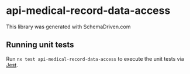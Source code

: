 
# api-medical-record-data-access

This library was generated with SchemaDriven.com

## Running unit tests

Run `nx test api-medical-record-data-access` to execute the unit tests via [Jest](https://jestjs.io).

